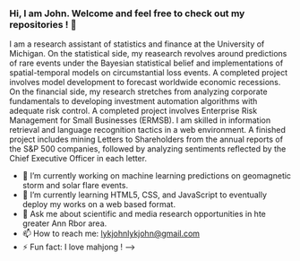 ### Hi, I am John. Welcome and feel free to check out my repositories ! 👋

I am a research assistant of statistics and finance at the University of Michigan. On the statistical side, my reasearch revolves around predictions of rare events under the Bayesian statistical belief and implementations of spatial-temporal models on circumstantial loss events. A completed project involves model development to forecast worldwide economic recessions. On the financial side, my research stretches from analyzing corporate fundamentals to developing investment automation algorithms with adequate risk control. A completed project involves Enterprise Risk Management for Small Businesses (ERMSB). I am skilled in information retrieval and language recognition tactics in a web environment. A finished project includes mining Letters to Shareholders from the annual reports of the S&P 500 companies, followed by analyzing sentiments reflected by the Chief Executive Officer in each letter.


- 🔭 I’m currently working on machine learning predictions on geomagnetic storm and solar flare events.
- 🌱 I’m currently learning HTML5, CSS, and JavaScript to eventually deploy my works on a web based format.
- 💬 Ask me about scientific and media research opportunities in hte greater Ann Rbor area.
- 📫 How to reach me: lykjohnlykjohn@gmail.com
- ⚡ Fun fact: I love mahjong !
-->
